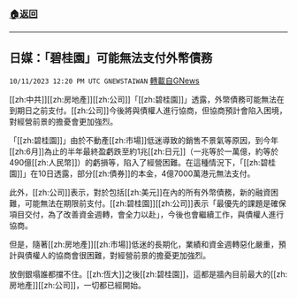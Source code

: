 ###  [:house:返回](README.md)
---


## 日媒：「碧桂園」可能無法支付外幣債務
`10/11/2023 12:20 PM UTC GNEWSTAIWAN` [轉載自GNews](https://gnews.org/articles/1819114)


  
[[zh:中共]][[zh:房地產]][[zh:公司]]「[[zh:碧桂園]]」透露，外幣債務可能無法在到期日之前支付。[[zh:公司]]今後將與債權人進行協商，但協商預計會陷入困境，對經營前景的擔憂會更加強烈。

「[[zh:碧桂園]]」由於不動產[[zh:市場]]低迷導致的銷售不景氣等原因，到今年[[zh:6月]]為止的半年最終盈虧跌至約1兆[[zh:日元]]（一兆等於一萬億，約等於490億[[zh:人民幣]]）的虧損等，陷入了經營困難。在這種情況下，「[[zh:碧桂園]]」在10日透露，部分[[zh:債券]]的本金，4億7000萬港元無法支付。

  

此外，[[zh:公司]]表示，對於包括[[zh:美元]]在內的所有外幣債務，新的融資困難，可能無法在期限前支付。[[zh:碧桂園]][[zh:公司]]表示「最優先的課題是確保項目交付，為了改善資金週轉，會全力以赴」，今後也會繼續工作，與債權人進行協商。

  

但是，隨著[[zh:房地產]][[zh:市場]]低迷的長期化，業績和資金週轉惡化嚴重，預計與債權人的協商會很困難，對經營前景的擔憂更加強烈。

  

放倒銀塌誰都擋不住。[[zh:恆大]]之後[[zh:碧桂園]]，這都是牆內目前最大的[[zh:房地產]][[zh:公司]]，一切都已經開始。
